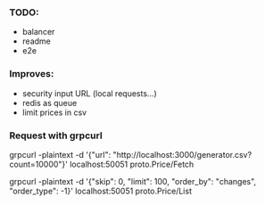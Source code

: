 ### TODO:

- balancer
- readme
- e2e

### Improves:

- security input URL (local requests...)
- redis as queue
- limit prices in csv

### Request with grpcurl

grpcurl -plaintext -d '{"url": "http://localhost:3000/generator.csv?count=10000"}' localhost:50051 proto.Price/Fetch

grpcurl -plaintext -d '{"skip": 0, "limit": 100, "order_by": "changes", "order_type": -1}' localhost:50051 proto.Price/List
